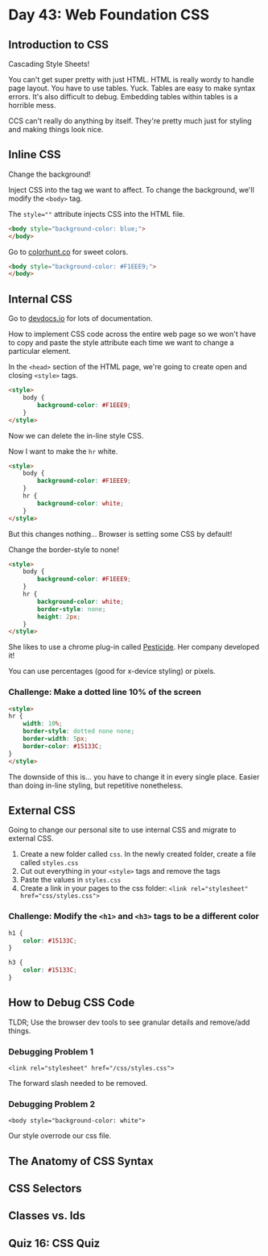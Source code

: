 # Day 43: Web Foundation CSS

## Introduction to CSS
Cascading Style Sheets!

You can't get super pretty with just HTML. HTML is really wordy to handle page layout. You have to use tables. Yuck.
Tables are easy to make syntax errors. It's also difficult to debug. Embedding tables within tables is a horrible mess.

CCS can't really do anything by itself. They're pretty much just for styling and making things look nice.

## Inline CSS
Change the background! 

Inject CSS into the tag we want to affect. To change the background, we'll modify the `<body>` tag.

The `style=""` attribute injects CSS into the HTML file.

```html
<body style="background-color: blue;">
</body>
```

Go to [colorhunt.co](colorhunt.co) for sweet colors.

```html
<body style="background-color: #F1EEE9;">
</body>
```

## Internal CSS
Go to [devdocs.io](devdocs.io) for lots of documentation.

How to implement CSS code across the entire web page so we won't have to copy and paste the style attribute each time we want to change a particular element. 

In the `<head>` section of the HTML page, we're going to create open and closing `<style>` tags.

```html
<style>
    body {
        background-color: #F1EEE9;
    }
</style>
```

Now we can delete the in-line style CSS.

Now I want to make the `hr` white.

```html
<style>
    body {
        background-color: #F1EEE9;
    }
    hr {
        background-color: white;
    }
</style>
```

But this changes nothing... Browser is setting some CSS by default!

Change the border-style to none!
```html
<style>
    body {
        background-color: #F1EEE9;
    }
    hr {
        background-color: white;
        border-style: none;
        height: 2px;
    }
</style>
```

She likes to use a chrome plug-in called [Pesticide](https://chrome.google.com/webstore/detail/pesticide-for-chrome/bakpbgckdnepkmkeaiomhmfcnejndkbi). Her company developed it!

You can use percentages (good for x-device styling) or pixels.

### Challenge: Make a dotted line 10% of the screen
```html
<style>
hr {
    width: 10%;
    border-style: dotted none none;
    border-width: 5px;
    border-color: #15133C;
}
</style>
```

The downside of this is... you have to change it in every single place. Easier than doing in-line styling, but repetitive nonetheless.

## External CSS
Going to change our personal site to use internal CSS and migrate to external CSS.

1. Create a new folder called `css`. In the newly created folder, create a file called `styles.css`
2. Cut out everything in your `<style>` tags and remove the tags
3. Paste the values in `styles.css`
4. Create a link in your pages to the css folder: `<link rel="stylesheet" href="css/styles.css">`

### Challenge: Modify the `<h1>` and `<h3>` tags to be a different color
```css
h1 {
    color: #15133C;
}

h3 {
    color: #15133C;
}
```

## How to Debug CSS Code
TLDR; Use the browser dev tools to see granular details and remove/add things.

### Debugging Problem 1
`<link rel="stylesheet" href="/css/styles.css">`

The forward slash needed to be removed.

### Debugging Problem 2
`<body style="background-color: white">`

Our style overrode our css file.

## The Anatomy of CSS Syntax

## CSS Selectors

## Classes vs. Ids

## Quiz 16: CSS Quiz